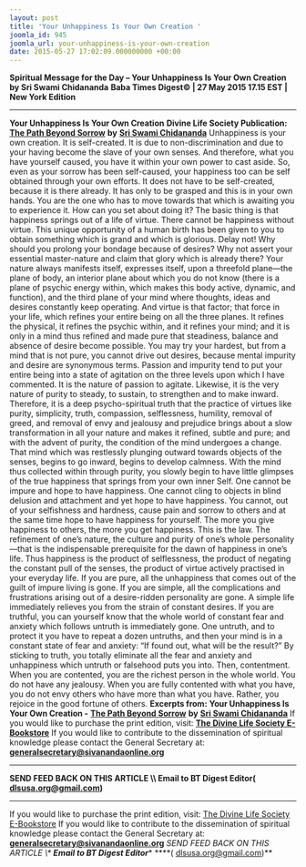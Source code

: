 ```yaml
---
layout: post
title: 'Your Unhappiness Is Your Own Creation '
joomla_id: 945
joomla_url: your-unhappiness-is-your-own-creation
date: 2015-05-27 17:02:09.000000000 +00:00
---
```

**Spiritual Message for the Day – Your Unhappiness Is Your Own Creation by Sri Swami Chidananda**
**Baba Times Digest© | 27 May 2015 17.15 EST | New York Edition**
* * *
**Your Unhappiness Is Your Own Creation**
**Divine Life Society Publication:** [**The Path Beyond Sorrow**](http://www.dlshq.org/download/beyond.htm#_VPID_3) **by** [**Sri Swami Chidananda**](http://www.dlshq.org/saints/chida.htm)
Unhappiness is your own creation. It is self-created. It is due to non-discrimination and due to your having become the slave of your own senses. And therefore, what you have yourself caused, you have it within your own power to cast aside. So, even as your sorrow has been self-caused, your happiness too can be self obtained through your own efforts. It does not have to be self-created, because it is there already. It has only to be grasped and this is in your own hands. You are the one who has to move towards that which is awaiting you to experience it.
How can you set about doing it? The basic thing is that happiness springs out of a life of virtue. There cannot be happiness without virtue. This unique opportunity of a human birth has been given to you to obtain something which is grand and which is glorious. Delay not! Why should you prolong your bondage because of desires? Why not assert your essential master-nature and claim that glory which is already there?
Your nature always manifests itself, expresses itself, upon a threefold plane—the plane of body, an interior plane about which you do not know (there is a plane of psychic energy within, which makes this body active, dynamic, and function), and the third plane of your mind where thoughts, ideas and desires constantly keep operating. And virtue is that factor; that force in your life, which refines your entire being on all the three planes. It refines the physical, it refines the psychic within, and it refines your mind; and it is only in a mind thus refined and made pure that steadiness, balance and absence of desire become possible.
You may try your hardest, but from a mind that is not pure, you cannot drive out desires, because mental impurity and desire are synonymous terms. Passion and impurity tend to put your entire being into a state of agitation on the three levels upon which I have commented. It is the nature of passion to agitate. Likewise, it is the very nature of purity to steady, to sustain, to strengthen and to make inward.
Therefore, it is a deep psycho-spiritual truth that the practice of virtues like purity, simplicity, truth, compassion, selflessness, humility, removal of greed, and removal of envy and jealousy and prejudice brings about a slow transformation in all your nature and makes it refined, subtle and pure; and with the advent of purity, the condition of the mind undergoes a change. That mind which was restlessly plunging outward towards objects of the senses, begins to go inward, begins to develop calmness. With the mind thus collected within through purity, you slowly begin to have little glimpses of the true happiness that springs from your own inner Self.
One cannot be impure and hope to have happiness. One cannot cling to objects in blind delusion and attachment and yet hope to have happiness. You cannot, out of your selfishness and hardness, cause pain and sorrow to others and at the same time hope to have happiness for yourself. The more you give happiness to others, the more you get happiness. This is the law. The refinement of one’s nature, the culture and purity of one’s whole personality—that is the indispensable prerequisite for the dawn of happiness in one’s life.
Thus happiness is the product of selflessness, the product of negating the constant pull of the senses, the product of virtue actively practised in your everyday life. If you are pure, all the unhappiness that comes out of the guilt of impure living is gone. If you are simple, all the complications and frustrations arising out of a desire-ridden personality are gone. A simple life immediately relieves you from the strain of constant desires. If you are truthful, you can yourself know that the whole world of constant fear and anxiety which follows untruth is immediately gone. One untruth, and to protect it you have to repeat a dozen untruths, and then your mind is in a constant state of fear and anxiety: “If found out, what will be the result?” By sticking to truth, you totally eliminate all the fear and anxiety and unhappiness which untruth or falsehood puts you into.
Then, contentment. When you are contented, you are the richest person in the whole world. You do not have any jealousy. When you are fully contented with what you have, you do not envy others who have more than what you have. Rather, you rejoice in the good fortune of others.
**Excerpts from:**  **Your Unhappiness Is Your Own Creation -** [**The Path Beyond Sorrow**](http://www.dlshq.org/download/beyond.htm#_VPID_3) **by** [**Sri Swami Chidananda**](http://www.dlshq.org/saints/chida.htm)
If you would like to purchase the print edition, visit: **[The Divine Life Society E-Bookstore](http://www.dlshq.org/download/download.htm)**
If you would like to contribute to the dissemination of spiritual knowledge please contact the General Secretary at: [](mailto:%20%3Cscript%20type=%27text/javascript%27%3E%20%3C%21--%20var%20prefix%20=%20%27ma%27%20+%20%27il%27%20+%20%27to%27;%20var%20path%20=%20%27hr%27%20+%20%27ef%27%20+%20%27=%27;%20var%20addy57016%20=%20%27generalsecretary%27%20+%20%27@%27;%20addy57016%20=%20addy57016%20+%20%27sivanandaonline%27%20+%20%27.%27%20+%20%27org%27;%20document.write%28%27%3Ca%20%27%20+%20path%20+%20%27%5C%27%27%20+%20prefix%20+%20%27:%27%20+%20addy57016%20+%20%27%5C%27%3E%27%29;%20document.write%28addy57016%29;%20document.write%28%27%3C%5C/a%3E%27%29;%20//--%3E%5Cn%20%3C/script%3E%3Cscript%20type=%27text/javascript%27%3E%20%3C%21--%20document.write%28%27%3Cspan%20style=%5C%27display:%20none;%5C%27%3E%27%29;%20//--%3E%20%3C/script%3EThis%20email%20address%20is%20being%20protected%20from%20spambots.%20You%20need%20JavaScript%20enabled%20to%20view%20it.%20%3Cscript%20type=%27text/javascript%27%3E%20%3C%21--%20document.write%28%27%3C/%27%29;%20document.write%28%27span%3E%27%29;%20//--%3E%20%3C/script%3E?subject=Contribution%20to%20Dissemination%20of%20Spiritual%20Knowledge) **generalsecretary@sivanandaonline.org**
****
**SEND FEED BACK ON THIS ARTICLE \\\ Email to BT Digest Editor[](mailto:%20%3Cscript%20type=%27text/javascript%27%3E%20%3C%21--%20var%20prefix%20=%20%27ma%27%20+%20%27il%27%20+%20%27to%27;%20var%20path%20=%20%27hr%27%20+%20%27ef%27%20+%20%27=%27;%20var%20addy72654%20=%20%27dlsusa.org%27%20+%20%27@%27;%20addy72654%20=%20addy72654%20+%20%27gmail%27%20+%20%27.%27%20+%20%27com%27;%20document.write%28%27%3Ca%20%27%20+%20path%20+%20%27%5C%27%27%20+%20prefix%20+%20%27:%27%20+%20addy72654%20+%20%27%5C%27%3E%27%29;%20document.write%28addy72654%29;%20document.write%28%27%3C%5C/a%3E%27%29;%20//--%3E%5Cn%20%3C/script%3E%3Cscript%20type=%27text/javascript%27%3E%20%3C%21--%20document.write%28%27%3Cspan%20style=%5C%27display:%20none;%5C%27%3E%27%29;%20//--%3E%20%3C/script%3EThis%20email%20address%20is%20being%20protected%20from%20spambots.%20You%20need%20JavaScript%20enabled%20to%20view%20it.%20%3Cscript%20type=%27text/javascript%27%3E%20%3C%21--%20document.write%28%27%3C/%27%29;%20document.write%28%27span%3E%27%29;%20//--%3E%20%3C/script%3E?subject=DLS%20Posts)( [dlsusa.org@gmail.com](mailto:dlsusa.org@gmail.com))**
* * *
  
If you would like to purchase the print edition, visit: [The Divine Life Society E-Bookstore](http://www.dlshq.org/download/download.htm)
If you would like to contribute to the dissemination of spiritual knowledge please contact the General Secretary at: **[generalsecretary@sivanandaonline.org](mailto:generalsecretary@sivanandaonline.org)**
**SEND FEED BACK ON THIS ARTICLE \\\**  **Email to BT Digest Editor**** [](mailto:%20%3Cscript%20type=%27text/javascript%27%3E%20%3C%21--%20var%20prefix%20=%20%27ma%27%20+%20%27il%27%20+%20%27to%27;%20var%20path%20=%20%27hr%27%20+%20%27ef%27%20+%20%27=%27;%20var%20addy72654%20=%20%27dlsusa.org%27%20+%20%27@%27;%20addy72654%20=%20addy72654%20+%20%27gmail%27%20+%20%27.%27%20+%20%27com%27;%20document.write%28%27%3Ca%20%27%20+%20path%20+%20%27%5C%27%27%20+%20prefix%20+%20%27:%27%20+%20addy72654%20+%20%27%5C%27%3E%27%29;%20document.write%28addy72654%29;%20document.write%28%27%3C%5C/a%3E%27%29;%20//--%3E%5Cn%20%3C/script%3E%3Cscript%20type=%27text/javascript%27%3E%20%3C%21--%20document.write%28%27%3Cspan%20style=%5C%27display:%20none;%5C%27%3E%27%29;%20//--%3E%20%3C/script%3EThis%20email%20address%20is%20being%20protected%20from%20spambots.%20You%20need%20JavaScript%20enabled%20to%20view%20it.%20%3Cscript%20type=%27text/javascript%27%3E%20%3C%21--%20document.write%28%27%3C/%27%29;%20document.write%28%27span%3E%27%29;%20//--%3E%20%3C/script%3E?subject=DLS%20Posts)****( [dlsusa.org@gmail.com](mailto:dlsusa.org@gmail.com))**  
